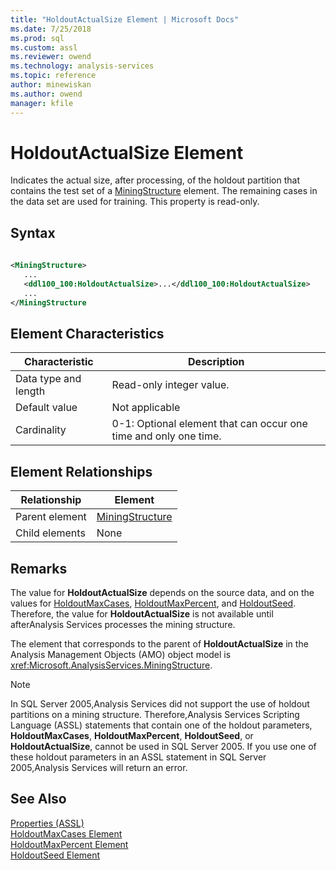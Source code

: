 ```yaml
---
title: "HoldoutActualSize Element | Microsoft Docs"
ms.date: 7/25/2018
ms.prod: sql
ms.custom: assl
ms.reviewer: owend
ms.technology: analysis-services
ms.topic: reference
author: minewiskan
ms.author: owend
manager: kfile
---
```

# HoldoutActualSize Element

  Indicates the actual size, after processing, of the holdout partition that contains the test set of a [MiningStructure](../objects/miningstructure-element-assl.md) element. The remaining cases in the data set are used for training. This property is read-only.  
  
## Syntax  
  
```xml  
  
<MiningStructure>  
   ...  
   <ddl100_100:HoldoutActualSize>...</ddl100_100:HoldoutActualSize>  
   ...  
</MiningStructure  
```  
  
## Element Characteristics  
  
|Characteristic|Description|  
|--------------------|-----------------|  
|Data type and length|Read-only integer value.|  
|Default value|Not applicable|  
|Cardinality|0-1: Optional element that can occur one time and only one time.|  
  
## Element Relationships  
  
|Relationship|Element|  
|------------------|-------------|  
|Parent element|[MiningStructure](../objects/miningstructure-element-assl.md)|  
|Child elements|None|  
  
## Remarks  
 The value for **HoldoutActualSize** depends on the source data, and on the values for [HoldoutMaxCases](holdoutmaxcases-element.md), [HoldoutMaxPercent](holdoutmaxpercent-element.md), and [HoldoutSeed](holdoutseed-element.md). Therefore, the value for **HoldoutActualSize** is not available until afterAnalysis Services processes the mining structure.  
  
 The element that corresponds to the parent of **HoldoutActualSize** in the Analysis Management Objects (AMO) object model is <xref:Microsoft.AnalysisServices.MiningStructure>.  
  
> [!NOTE]  
>  In SQL Server 2005,Analysis Services did not support the use of holdout partitions on a mining structure. Therefore,Analysis Services Scripting Language (ASSL) statements that contain one of the holdout parameters, **HoldoutMaxCases**, **HoldoutMaxPercent**, **HoldoutSeed**, or **HoldoutActualSize**, cannot be used in SQL Server 2005. If you use one of these holdout parameters in an ASSL statement in SQL Server 2005,Analysis Services will return an error.  
  
## See Also  
 [Properties &#40;ASSL&#41;](properties-assl.md)   
 [HoldoutMaxCases Element](holdoutmaxcases-element.md)   
 [HoldoutMaxPercent Element](holdoutmaxpercent-element.md)   
 [HoldoutSeed Element](holdoutseed-element.md)  
  
  
